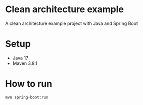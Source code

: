 # Clean architecture example
A clean architecture example project with Java and Spring Boot

# Setup
- Java 17
- Maven 3.8.1

# How to run
```shell
mvn spring-boot:run
```

